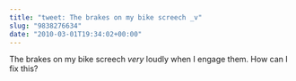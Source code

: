 ```yaml
---
title: "tweet: The brakes on my bike screech _v"
slug: "9838276634"
date: "2010-03-01T19:34:02+00:00"
---
```

The brakes on my bike screech _very_ loudly when I engage them. How can I fix this?